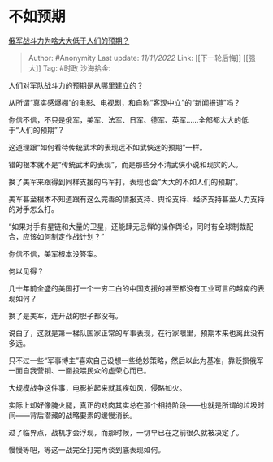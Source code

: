 # 不如预期
[俄军战斗力为啥大大低于人们的预期？](https://www.zhihu.com/question/558158510/answer/2746177110)

> Author: #Anonymity
> Last update: *11/11/2022*
> Link: [[下一轮后悔]] [[强大]]
> Tag: #时政
> 沙海拾金:

人们对军队战斗力的预期是从哪里建立的？

从所谓“真实感爆棚”的电影、电视剧，和自称“客观中立”的“新闻报道”吗？

你信不信，不只是俄军，美军、法军、日军、德军、英军……全部都大大的低于“人们的预期”？

这道理跟“如何看待传统武术的表现远不如武侠迷的预期”一样。

错的根本就不是“传统武术的表现”，而是那些分不清武侠小说和现实的人。

换了美军来跟得到同样支援的乌军打，表现也会“大大的不如人们的预期”。

美军甚至根本不知道跟有这么完善的情报支持、舆论支持、经济支持甚至人力支持的对手怎么打。

“如果对手有星链和大量的卫星，还能肆无忌惮的操作舆论，同时有全球制裁配合，应该如何制定作战计划？”

你信不信，美军根本没答案。

何以见得？

几十年前全盛的美国打一个一穷二白的中国支援的甚至都没有工业可言的越南的表现如何？

换了是美军，连开战的胆子都没有。

说白了，这就是第一梯队国家正常的军事表现，在行家眼里，预期本来也离此没有多远。

只不过一些“军事博主”喜欢自己设想一些绝妙策略，然后以此为基准，靠贬损俄军一面自我营销、一面投喂民众的虚荣心而已。

大规模战争这件事，电影拍起来就其疾如风，侵略如火。

实际上却好像腌火腿，真正的戏肉其实总在那个相持阶段——也就是所谓的垃圾时间——背后潜藏的战略要素的缓慢消长。

过了临界点，战机才会浮现，而那时候，一切早已在之前很久就被决定了。

慢慢等吧，等这一战完全打完再谈到底表现如何。
